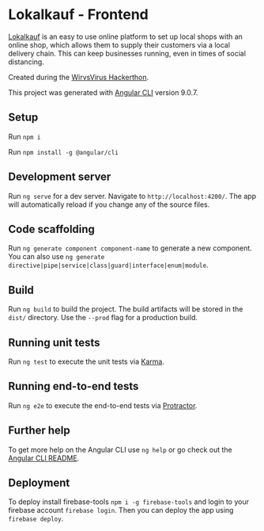 # Lokalkauf - Frontend 

[Lokalkauf](http://lokalkauf.org) is an easy to use online platform to set up local shops with an online shop, which allows them to supply their customers via a local delivery chain.
This can keep businesses running, even in times of social distancing.

Created during the [WirvsVirus Hackerthon](https://wirvsvirushackathon.org).

This project was generated with [Angular CLI](https://github.com/angular/angular-cli) version 9.0.7.

## Setup

Run `npm i`

Run `npm install -g @angular/cli`

## Development server

Run `ng serve` for a dev server. Navigate to `http://localhost:4200/`. The app will automatically reload if you change any of the source files.

## Code scaffolding

Run `ng generate component component-name` to generate a new component. You can also use `ng generate directive|pipe|service|class|guard|interface|enum|module`.

## Build

Run `ng build` to build the project. The build artifacts will be stored in the `dist/` directory. Use the `--prod` flag for a production build.

## Running unit tests

Run `ng test` to execute the unit tests via [Karma](https://karma-runner.github.io).

## Running end-to-end tests

Run `ng e2e` to execute the end-to-end tests via [Protractor](http://www.protractortest.org/).

## Further help

To get more help on the Angular CLI use `ng help` or go check out the [Angular CLI README](https://github.com/angular/angular-cli/blob/master/README.md).

## Deployment

To deploy install firebase-tools `npm i -g firebase-tools` and login to your firebase account `firebase login`. Then you can deploy the app using `firebase deploy`.

